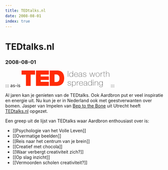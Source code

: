 ```yaml
---
title: TEDtalks.nl
date: 2008-08-01
index: true
---
```


# TEDtalks.nl
### 2008-08-01

::: as-is
<img src="ted_logo.gif">
:::

Al jaren kan je genieten van de TEDtalks. Ook Aardbron put er veel inspiratie en energie uit. Nu kun je er in Nederland ook met geestverwanten over bomen. Jasper van Impelen van [Bep to the Bone](http://www.beptothebone.com/) uit Utrecht heeft [TEDtalks.nl](http://tedtalks.nl/wordpress/) opgezet.

Een greep uit de lijst van TEDtalks waar Aardbron enthousiast over is:
- [[Psychologie van het Volle Leven]]
- [[Overmatige beelden]]
- [[Reis naar het centrum van je brein]]
- [[Creatief met chocola]]
- [[Waar verbergt creativiteit zich?]]
- [[Op slag inzicht]]
- [[Vermoorden scholen creativiteit?]]
